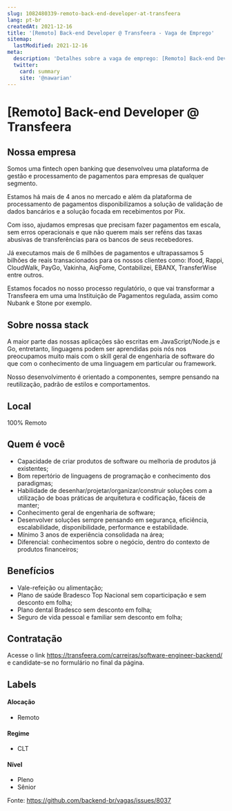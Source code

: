 ```yaml
---
slug: 1082480339-remoto-back-end-developer-at-transfeera
lang: pt-br
createdAt: 2021-12-16
title: '[Remoto] Back-end Developer @ Transfeera - Vaga de Emprego'
sitemap:
  lastModified: 2021-12-16
meta:
  description: 'Detalhes sobre a vaga de emprego: [Remoto] Back-end Developer @ Transfeera'
  twitter:
    card: summary
    site: '@nawarian'
---
```


# [Remoto] Back-end Developer @ Transfeera

## Nossa empresa

Somos uma fintech open banking que desenvolveu uma plataforma de gestão e processamento de pagamentos para empresas de qualquer segmento.

Estamos há mais de 4 anos no mercado e além da plataforma de processamento de pagamentos disponibilizamos a solução de validação de dados bancários e a solução focada em recebimentos por Pix.

Com isso, ajudamos empresas que precisam fazer pagamentos em escala, sem erros operacionais e que não querem mais ser reféns das taxas abusivas de transferências para os bancos de seus recebedores.

Já executamos mais de 6 milhões de pagamentos e ultrapassamos 5 bilhões de reais transacionados para os nossos clientes como: Ifood, Rappi, CloudWalk, PayGo, Vakinha, AiqFome, Contabilizei, EBANX, TransferWise entre outros.

Estamos focados no nosso processo regulatório, o que vai transformar a Transfeera em uma uma Instituição de Pagamentos regulada, assim como Nubank e Stone por exemplo.

## Sobre nossa stack

A maior parte das nossas aplicações são escritas em JavaScript/Node.js e Go, entretanto, linguagens podem ser aprendidas pois nós nos preocupamos muito mais com o skill geral de engenharia de software do que com o conhecimento de uma linguagem em particular ou framework.

Nosso desenvolvimento é orientado a componentes, sempre pensando na reutilização, padrão de estilos e comportamentos.

## Local

100% Remoto

## Quem é você

- Capacidade de criar produtos de software ou melhoria de produtos já existentes;
- Bom repertório de linguagens de programação e conhecimento dos paradigmas;
- Habilidade de desenhar/projetar/organizar/construir soluções com a utilização de boas práticas de arquitetura e codificação, fáceis de manter;
- Conhecimento geral de engenharia de software;
- Desenvolver soluções sempre pensando em segurança, eficiência, escalabilidade, disponibilidade, performance e estabilidade.
- Mínimo 3 anos de experiência consolidada na área;
- Diferencial: conhecimentos sobre o negócio, dentro do contexto de produtos financeiros;

## Benefícios

- Vale-refeição ou alimentação;
- Plano de saúde Bradesco Top Nacional sem coparticipação e sem desconto em folha;
- Plano dental Bradesco sem desconto em folha;
- Seguro de vida pessoal e familiar sem desconto em folha;

## Contratação

Acesse o link https://transfeera.com/carreiras/software-engineer-backend/ e candidate-se no formulário no final da página.

## Labels
<!-- retire os labels que não fazem sentido à vaga -->

#### Alocação
- Remoto

#### Regime
- CLT

#### Nível
- Pleno
- Sênior




Fonte: https://github.com/backend-br/vagas/issues/8037